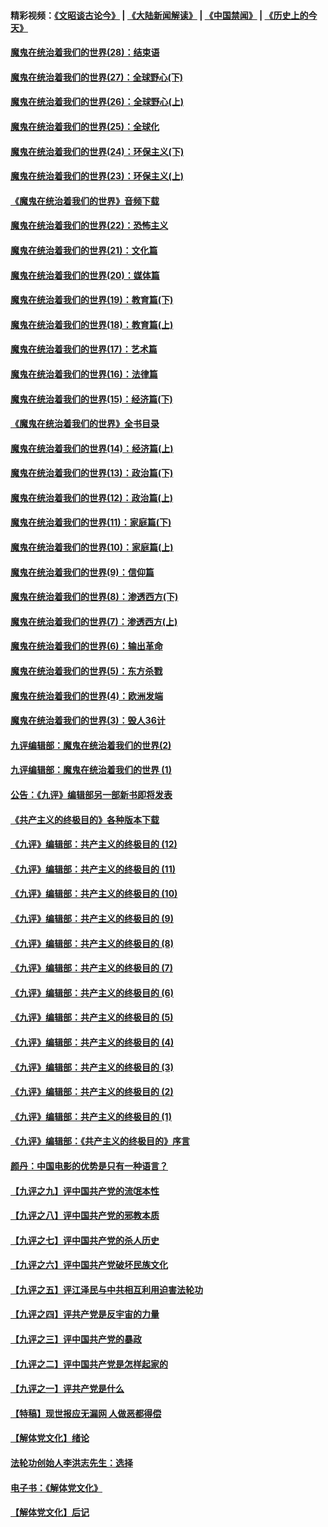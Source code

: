 #### 精彩视频：[《文昭谈古论今》](https://github.com/gfw-breaker/wenzhao/blob/master/README.md?t=01122130) | [《大陆新闻解读》](https://github.com/gfw-breaker/ntdtv-comedy/blob/master/README.md?t=01122130) | [《中国禁闻》](https://github.com/gfw-breaker/ntdtv-news/blob/master/README.md?t=01122130) | [《历史上的今天》](https://github.com/gfw-breaker/today-in-history/blob/master/README.md?t=01122130) 

#### [魔鬼在统治着我们的世界(28)：结束语](../pages/nsc422/n10936246.md?t=01122130) 

#### [魔鬼在统治着我们的世界(27)：全球野心(下)](../pages/nsc422/n10928319.md?t=01122130) 

#### [魔鬼在统治着我们的世界(26)：全球野心(上)](../pages/nsc422/n10900318.md?t=01122130) 

#### [魔鬼在统治着我们的世界(25)：全球化](../pages/nsc422/n10788205.md?t=01122130) 

#### [魔鬼在统治着我们的世界(24)：环保主义(下)](../pages/nsc422/n10695307.md?t=01122130) 

#### [魔鬼在统治着我们的世界(23)：环保主义(上)](../pages/nsc422/n10688613.md?t=01122130) 

#### [《魔鬼在统治着我们的世界》音频下载](../pages/nsc422/n10635553.md?t=01122130) 

#### [魔鬼在统治着我们的世界(22)：恐怖主义](../pages/nsc422/n10614727.md?t=01122130) 

#### [魔鬼在统治着我们的世界(21)：文化篇](../pages/nsc422/n10597706.md?t=01122130) 

#### [魔鬼在统治着我们的世界(20)：媒体篇](../pages/nsc422/n10586579.md?t=01122130) 

#### [魔鬼在统治着我们的世界(19)：教育篇(下)](../pages/nsc422/n10564808.md?t=01122130) 

#### [魔鬼在统治着我们的世界(18)：教育篇(上)](../pages/nsc422/n10526970.md?t=01122130) 

#### [魔鬼在统治着我们的世界(17)：艺术篇](../pages/nsc422/n10499093.md?t=01122130) 

#### [魔鬼在统治着我们的世界(16)：法律篇](../pages/nsc422/n10485969.md?t=01122130) 

#### [魔鬼在统治着我们的世界(15)：经济篇(下)](../pages/nsc422/n10469975.md?t=01122130) 

#### [《魔鬼在统治着我们的世界》全书目录](../pages/nsc422/n10464261.md?t=01122130) 

#### [魔鬼在统治着我们的世界(14)：经济篇(上)](../pages/nsc422/n10457370.md?t=01122130) 

#### [魔鬼在统治着我们的世界(13)：政治篇(下)](../pages/nsc422/n10448270.md?t=01122130) 

#### [魔鬼在统治着我们的世界(12)：政治篇(上)](../pages/nsc422/n10444576.md?t=01122130) 

#### [魔鬼在统治着我们的世界(11)：家庭篇(下)](../pages/nsc422/n10440961.md?t=01122130) 

#### [魔鬼在统治着我们的世界(10)：家庭篇(上)](../pages/nsc422/n10435448.md?t=01122130) 

#### [魔鬼在统治着我们的世界(9)：信仰篇](../pages/nsc422/n10432159.md?t=01122130) 

#### [魔鬼在统治着我们的世界(8)：渗透西方(下)](../pages/nsc422/n10429603.md?t=01122130) 

#### [魔鬼在统治着我们的世界(7)：渗透西方(上)](../pages/nsc422/n10426013.md?t=01122130) 

#### [魔鬼在统治着我们的世界(6)：输出革命](../pages/nsc422/n10421536.md?t=01122130) 

#### [魔鬼在统治着我们的世界(5)：东方杀戮](../pages/nsc422/n10417707.md?t=01122130) 

#### [魔鬼在统治着我们的世界(4)：欧洲发端](../pages/nsc422/n10414890.md?t=01122130) 

#### [魔鬼在统治着我们的世界(3)：毁人36计](../pages/nsc422/n10411583.md?t=01122130) 

#### [九评编辑部：魔鬼在统治着我们的世界(2)](../pages/nsc422/n10410036.md?t=01122130) 

#### [九评编辑部：魔鬼在统治着我们的世界 (1)](../pages/nsc422/n10406825.md?t=01122130) 

#### [公告：《九评》编辑部另一部新书即将发表](../pages/nsc422/n10405104.md?t=01122130) 

#### [《共产主义的终极目的》各种版本下载](../pages/nsc422/n10022138.md?t=01122130) 

#### [《九评》编辑部：共产主义的终极目的 (12)](../pages/nsc422/n9933272.md?t=01122130) 

#### [《九评》编辑部：共产主义的终极目的 (11)](../pages/nsc422/n9924973.md?t=01122130) 

#### [《九评》编辑部：共产主义的终极目的 (10)](../pages/nsc422/n9920883.md?t=01122130) 

#### [《九评》编辑部：共产主义的终极目的 (9)](../pages/nsc422/n9916363.md?t=01122130) 

#### [《九评》编辑部：共产主义的终极目的 (8)](../pages/nsc422/n9912488.md?t=01122130) 

#### [《九评》编辑部：共产主义的终极目的 (7)](../pages/nsc422/n9901176.md?t=01122130) 

#### [《九评》编辑部：共产主义的终极目的 (6)](../pages/nsc422/n9899359.md?t=01122130) 

#### [《九评》编辑部：共产主义的终极目的 (5)](../pages/nsc422/n9893174.md?t=01122130) 

#### [《九评》编辑部：共产主义的终极目的 (4)](../pages/nsc422/n9891246.md?t=01122130) 

#### [《九评》编辑部：共产主义的终极目的 (3)](../pages/nsc422/n9879879.md?t=01122130) 

#### [《九评》编辑部：共产主义的终极目的 (2)](../pages/nsc422/n9876205.md?t=01122130) 

#### [《九评》编辑部：共产主义的终极目的 (1)](../pages/nsc422/n9865857.md?t=01122130) 

#### [《九评》编辑部：《共产主义的终极目的》序言](../pages/nsc422/n9862666.md?t=01122130) 

#### [颜丹：中国电影的优势是只有一种语言？](../pages/nsc422/n9583062.md?t=01122130) 

#### [【九评之九】评中国共产党的流氓本性](../pages/nsc422/n737542.md?t=01122130) 

#### [【九评之八】评中国共产党的邪教本质](../pages/nsc422/n735942.md?t=01122130) 

#### [【九评之七】评中国共产党的杀人历史](../pages/nsc422/n733806.md?t=01122130) 

#### [【九评之六】评中国共产党破坏民族文化](../pages/nsc422/n731667.md?t=01122130) 

#### [【九评之五】评江泽民与中共相互利用迫害法轮功](../pages/nsc422/n730058.md?t=01122130) 

#### [【九评之四】评共产党是反宇宙的力量](../pages/nsc422/n727814.md?t=01122130) 

#### [【九评之三】评中国共产党的暴政](../pages/nsc422/n725597.md?t=01122130) 

#### [【九评之二】评中国共产党是怎样起家的](../pages/nsc422/n723946.md?t=01122130) 

#### [【九评之一】评共产党是什么](../pages/nsc422/n722529.md?t=01122130) 

#### [【特稿】现世报应无漏网 人做恶都得偿](../pages/nsc422/n4215167.md?t=01122130) 

#### [【解体党文化】绪论](../pages/nsc422/n1449356.md?t=01122130) 

#### [法轮功创始人李洪志先生：选择](../pages/nsc422/n3580738.md?t=01122130) 

#### [电子书：《解体党文化》](../pages/nsc422/n1573484.md?t=01122130) 

#### [【解体党文化】后记](../pages/nsc422/n1531999.md?t=01122130) 

